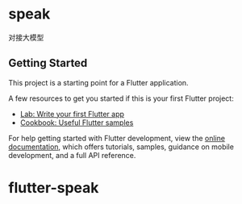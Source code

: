 <!--
 * @Author: panghu tompanghu@gmail.com
 * @Date: 2024-04-29 11:04:59
 * @LastEditors: panghu tompanghu@gmail.com
 * @LastEditTime: 2024-04-29 16:01:22
 * @FilePath: /speak/README.md
 * @Description: 这是默认设置,请设置`customMade`, 打开koroFileHeader查看配置 进行设置: https://github.com/OBKoro1/koro1FileHeader/wiki/%E9%85%8D%E7%BD%AE
-->

# speak

对接大模型

## Getting Started

This project is a starting point for a Flutter application.

A few resources to get you started if this is your first Flutter project:

- [Lab: Write your first Flutter app](https://docs.flutter.dev/get-started/codelab)
- [Cookbook: Useful Flutter samples](https://docs.flutter.dev/cookbook)

For help getting started with Flutter development, view the
[online documentation](https://docs.flutter.dev/), which offers tutorials,
samples, guidance on mobile development, and a full API reference.

# flutter-speak
